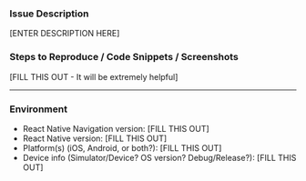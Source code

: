 ### Issue Description

[ENTER DESCRIPTION HERE]

### Steps to Reproduce / Code Snippets / Screenshots

[FILL THIS OUT - It will be extremely helpful]

---
### Environment
* React Native Navigation version: [FILL THIS OUT]
* React Native version: [FILL THIS OUT]
* Platform(s) (iOS, Android, or both?): [FILL THIS OUT]
* Device info (Simulator/Device? OS version? Debug/Release?): [FILL THIS OUT]
